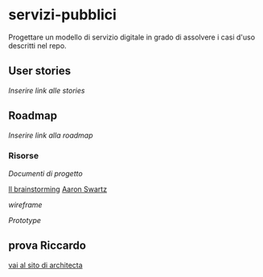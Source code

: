 # servizi-pubblici
Progettare un modello di servizio digitale in grado di assolvere i casi d'uso descritti nel repo.

## User stories
*Inserire link alle stories*

## Roadmap
*Inserire link alla roadmap*

### Risorse

*Documenti di progetto*

[Il brainstorming](https://trello.com/b/9b5L25Rs/pagare-on-line-i-servizi-pubblici-brainstorming)
[Aaron Swartz](https://it.wikipedia.org/wiki/Aaron_Swartz)

*wireframe*

*Prototype*

## prova Riccardo
[vai al sito di architecta](http://www.iasummit.it)
